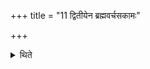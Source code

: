 +++
title = "11 द्वितीयेन ब्रह्मवर्चसकामः"

+++

<details><summary>थिते</summary>

11. A sacrificer desirous of Brahman splendor should perform the second nine-day sacrifice.  

[^1]: Cf. TMB XXII.13.1ff.  
</details>
